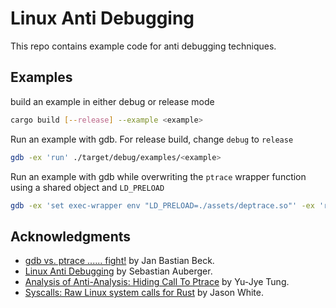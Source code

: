 # Linux Anti Debugging

This repo contains example code for anti debugging techniques.

## Examples
build an example in either debug or release mode
```bash
cargo build [--release] --example <example>
```

Run an example with gdb. For release build, change `debug` to `release`
```bash
gdb -ex 'run' ./target/debug/examples/<example>
```

Run an example with gdb while overwriting the `ptrace` wrapper function using a shared object and `LD_PRELOAD`
```bash
gdb -ex 'set exec-wrapper env "LD_PRELOAD=./assets/deptrace.so"' -ex 'run' ./target/debug/examples/01-single-ptrace
```

## Acknowledgments
- [gdb vs. ptrace ...... fight!](https://sites.google.com/site/janbeck/cybersecurity-and-reverse-engineering-fun/gdb-vs-ptrace-fight) by Jan Bastian Beck.
- [Linux Anti Debugging](https://seblau.github.io/posts/linux-anti-debugging) by Sebastian Auberger.
- [Analysis of Anti-Analysis: Hiding Call To Ptrace](https://github.com/yellowbyte/analysis-of-anti-analysis/blob/develop/research/hiding_call_to_ptrace/hiding_call_to_ptrace.md) by Yu-Jye Tung.
- [Syscalls: Raw Linux system calls for Rust](https://github.com/jasonwhite/syscalls) by Jason White.